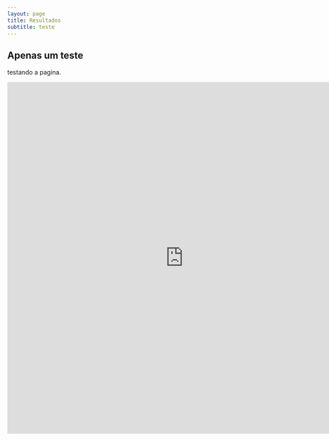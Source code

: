 ```yaml
---
layout: page
title: Resultados
subtitle: teste
---
```

## Apenas um teste
testando a pagina.

<embed src="https://github.com/0xdferraz/Saense-PLN/blob/6435a05eeefe9d5709613fb72226833ad47831ec/pdfs/relatorio.pdf" type="application/pdf" width="800" height="800" />
